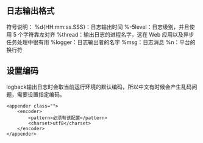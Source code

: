 







## 日志输出格式

符号说明：
%d{HH:mm:ss.SSS}：日志输出时间
%-5level：日志级别，并且使用 5 个字符靠左对齐
%thread：输出日志的进程名字，这在 Web 应用以及异步任务处理中很有用
%logger：日志输出者的名字
%msg：日志消息
%n：平台的换行符










## 设置编码

logback输出日志时会取当前运行环境的默认编码，所以中文有时候会产生乱码问题，需要设置指定编码。

```
<appender class="">
    <encoder>
        <pattern>必须有该配置</pattern>
        <charset>utf8</charset>
    </encoder>
</appender>
```
